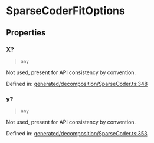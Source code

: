# SparseCoderFitOptions

## Properties

### X?

> `any`

Not used, present for API consistency by convention.

Defined in:  [generated/decomposition/SparseCoder.ts:348](https://github.com/transitive-bullshit/scikit-learn-ts/blob/b59c1ff/packages/sklearn/src/generated/decomposition/SparseCoder.ts#L348)

### y?

> `any`

Not used, present for API consistency by convention.

Defined in:  [generated/decomposition/SparseCoder.ts:353](https://github.com/transitive-bullshit/scikit-learn-ts/blob/b59c1ff/packages/sklearn/src/generated/decomposition/SparseCoder.ts#L353)
